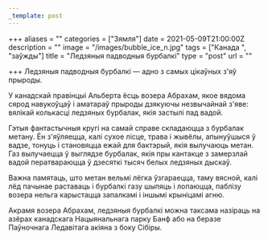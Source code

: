 ```yaml
---
_template: post
---
```



+++
aliases = ""
categories = ["Зямля"]
date = 2021-05-09T21:00:00Z
description = ""
image = "/images/bubble_ice_n.jpg"
tags = ["Канада ", "заўжды"]
title = "Ледзяныя падводныя бурбалкі"
type = "post"
url = ""

+++
Ледзяныя падводныя бурбалкі — адно з самых цікаўных з'яў прыроды.  
  
У канадскай правінцыі Альберта ёсць возера Абрахам, якое вядома сярод навукоўцаў і аматараў прыроды дзякуючы незвычайнай з'яве: вялікай колькасці ледзяных бурбалак, якія застылі пад вадой.  
  
Гэтыя фантастычныя кругі на самай справе складаюцца з бурбалак метану. Ён з'яўляецца, калі сухое лісце, трава і жывёлы, апынуўшыся ў вадзе, тонуць і становяцца ежай для бактэрый, якія вылучаюць метан. Газ вылучаецца ў выглядзе бурбалак, якія пры кантакце з замерзлай вадой ператвараюцца ў дзесяткі тысяч белых ледзяных дыскаў.  
  
Важна памятаць, што метан вельмі лёгка ўзгараецца, таму вясной, калі лёд пачынае раставаць і бурбалкі газу шыпяць і лопаюцца, паблізу возера нельга карыстацца запалкамі і іншымі крыніцамі агню.  
  
Акрамя возера Абрахам, ледзяныя бурбалкі можна таксама назіраць на азёрах канадскага Нацыянальнага парку Банф або на беразе Паўночнага Ледавітага акіяна з боку Сібіры.
